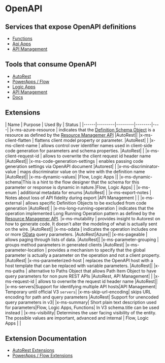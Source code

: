 # OpenAPI

## Services that expose OpenAPI definitions
- [Functions](https://docs.microsoft.com/en-us/azure/azure-functions/functions-api-definition) 
- [Api Apps](https://docs.microsoft.com/en-us/azure/app-service-api/app-service-api-dotnet-get-started)
- [API Management](https://docs.microsoft.com/en-us/azure/api-management/api-management-howto-import-api)

## Tools that consume OpenAPI
- [AutoRest](https://github.com/Azure/AutoRest)
- [PowerApps / Flow](https://powerapps.microsoft.com/en-us/tutorials/register-custom-api/)
- [Logic Apps](https://docs.microsoft.com/en-us/azure/connectors/connectors-native-http-swagger)
- [API Management](https://docs.microsoft.com/en-us/azure/api-management/api-management-howto-import-api)
- [Docs](https://docs.microsoft.com)


## Extensions 

| Name | Purpose | Used By |  Status |
|------|---------|---------|--------|----|
|x-ms-azure-resource | indicates that the [Definition Schema Object](https://github.com/OAI/OpenAPI-Specification/blob/master/versions/2.0.md#schemaObject) is a resource as defined by the [Resource Managemer API](https://msdn.microsoft.com/en-us/library/azure/dn790568.aspx) |AutoRest||
|x-ms-client-flatten | flattens client model property or parameter. |AutoRest| |
|x-ms-client-name | allows control over identifier names used in client-side code generation for parameters and schema properties. |AutoRest| |
|x-ms-client-request-id | allows to overwrite the client request id header name |AutoRest||
|x-ms-code-generation-settings | enables passing code generation settings via OpenAPI document |Autorest|  |
|x-ms-discriminator-value | maps discriminator value on the wire with the definition name |AutoRest||
|x-ms-dynamic-values| |Flow, Logic Apps ||
|x-ms-dynamic-schema|This is a hint to the flow designer that the schema for this parameter or response is dynamic in nature.|Flow, Logic Apps| |
|x-ms-enum | additional metadata for enums |AutoRest| |
|x-ms-export-notes | Notes about loss of API fidelity during export |API Management | |
|x-ms-external | allows specific Definition Objects to be excluded from code generation |AutoRest| |
|x-ms-long-running-operation | indicates that the operation implemented Long Running Operation pattern as defined by the [Resource Managemer API](https://msdn.microsoft.com/en-us/library/azure/dn790568.aspx).
|x-ms-mutability | provides insight to Autorest on how to generate code. It doesn't alter the modeling of what is actually sent on the wire. |AutoRest||
|x-ms-odata | indicates the operation includes one or more [OData](http://www.odata.org/) query parameters. |AutoRest|Azure||
|x-ms-pageable | allows paging through lists of data. |AutoRest||
|x-ms-parameter-grouping | groups method parameters in generated clients |AutoRest|
|x-ms-parameter-location | provides a mechanism to specify that the global parameter is actually a parameter on the operation and not a client property. |AutoRest|
|x-ms-parameterized-host | replaces the OpenAPI host with a host template that can be replaced with variable parameters. |AutoRest||
|x-ms-paths  | alternative to Paths Object that allows Path Item Object to have query parameters for non pure REST APIs |AutoRest, API Management| |
|x-ms-request-id | allows to overwrite the request id header name |AutoRest||
|x-ms-servers|Support for identifying multiple API hosts|API Management| Temporary until official V3 `servers`|
|x-ms-skip-url-encoding| skips URL encoding for path and query parameters |AutoRest| Support for unencoded query parameters in v3|
|x-ms-summary| Short plain text description used for parameters|Flow, Logic Apps, Functions| In V3 schema.title can be used instead |
|x-ms-visibility| Determines the user facing visibility of the entity. The possible values are important, advanced and internal | Flow, Logic Apps | |

## Extension Documentation
- [AutoRest Extensions]( https://github.com/Azure/autorest/blob/master/docs/extensions/readme.md)
- [PowerApps / Flow Extensions](https://flow.microsoft.com/en-us/documentation/customapi-how-to-swagger/)
